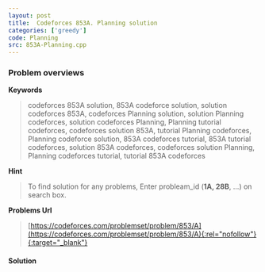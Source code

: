 ```yaml
---
layout: post
title:  Codeforces 853A. Planning solution
categories: ['greedy']
code: Planning
src: 853A-Planning.cpp
---
```

### **Problem overviews**

**Keywords**
> codeforces 853A solution, 853A codeforce solution, solution codeforces 853A, codeforces Planning solution, solution Planning codeforces, solution codeforces Planning, Planning tutorial codeforces, codeforces solution 853A, tutorial Planning codeforces, Planning codeforce solution, 853A codeforces tutorial, 853A tutorial codeforces, solution 853A codeforces, codeforces solution Planning, Planning codeforces tutorial, tutorial 853A codeforces

**Hint**
> To find solution for any problems, Enter probleam_id (**1A, 28B**, ...) on search box. 

**Problems Url**
> [https://codeforces.com/problemset/problem/853/A](https://codeforces.com/problemset/problem/853/A){:rel="nofollow"}{:target="_blank"}

#### **Solution**



